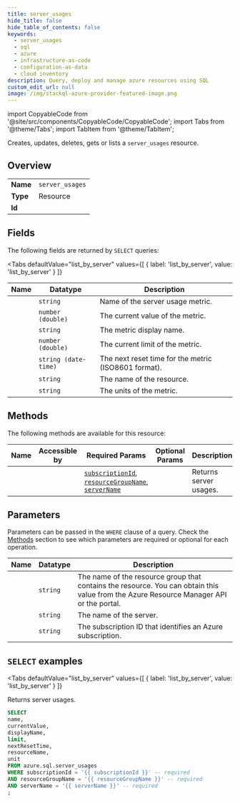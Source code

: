 ```yaml
--- 
title: server_usages
hide_title: false
hide_table_of_contents: false
keywords:
  - server_usages
  - sql
  - azure
  - infrastructure-as-code
  - configuration-as-data
  - cloud inventory
description: Query, deploy and manage azure resources using SQL
custom_edit_url: null
image: /img/stackql-azure-provider-featured-image.png
---
```


import CopyableCode from '@site/src/components/CopyableCode/CopyableCode';
import Tabs from '@theme/Tabs';
import TabItem from '@theme/TabItem';

Creates, updates, deletes, gets or lists a <code>server_usages</code> resource.

## Overview
<table><tbody>
<tr><td><b>Name</b></td><td><code>server_usages</code></td></tr>
<tr><td><b>Type</b></td><td>Resource</td></tr>
<tr><td><b>Id</b></td><td><CopyableCode code="azure.sql.server_usages" /></td></tr>
</tbody></table>

## Fields

The following fields are returned by `SELECT` queries:

<Tabs
    defaultValue="list_by_server"
    values={[
        { label: 'list_by_server', value: 'list_by_server' }
    ]}
>
<TabItem value="list_by_server">

<table>
<thead>
    <tr>
    <th>Name</th>
    <th>Datatype</th>
    <th>Description</th>
    </tr>
</thead>
<tbody>
<tr>
    <td><CopyableCode code="name" /></td>
    <td><code>string</code></td>
    <td>Name of the server usage metric.</td>
</tr>
<tr>
    <td><CopyableCode code="currentValue" /></td>
    <td><code>number (double)</code></td>
    <td>The current value of the metric.</td>
</tr>
<tr>
    <td><CopyableCode code="displayName" /></td>
    <td><code>string</code></td>
    <td>The metric display name.</td>
</tr>
<tr>
    <td><CopyableCode code="limit" /></td>
    <td><code>number (double)</code></td>
    <td>The current limit of the metric.</td>
</tr>
<tr>
    <td><CopyableCode code="nextResetTime" /></td>
    <td><code>string (date-time)</code></td>
    <td>The next reset time for the metric (ISO8601 format).</td>
</tr>
<tr>
    <td><CopyableCode code="resourceName" /></td>
    <td><code>string</code></td>
    <td>The name of the resource.</td>
</tr>
<tr>
    <td><CopyableCode code="unit" /></td>
    <td><code>string</code></td>
    <td>The units of the metric.</td>
</tr>
</tbody>
</table>
</TabItem>
</Tabs>

## Methods

The following methods are available for this resource:

<table>
<thead>
    <tr>
    <th>Name</th>
    <th>Accessible by</th>
    <th>Required Params</th>
    <th>Optional Params</th>
    <th>Description</th>
    </tr>
</thead>
<tbody>
<tr>
    <td><a href="#list_by_server"><CopyableCode code="list_by_server" /></a></td>
    <td><CopyableCode code="select" /></td>
    <td><a href="#parameter-subscriptionId"><code>subscriptionId</code></a>, <a href="#parameter-resourceGroupName"><code>resourceGroupName</code></a>, <a href="#parameter-serverName"><code>serverName</code></a></td>
    <td></td>
    <td>Returns server usages.</td>
</tr>
</tbody>
</table>

## Parameters

Parameters can be passed in the `WHERE` clause of a query. Check the [Methods](#methods) section to see which parameters are required or optional for each operation.

<table>
<thead>
    <tr>
    <th>Name</th>
    <th>Datatype</th>
    <th>Description</th>
    </tr>
</thead>
<tbody>
<tr id="parameter-resourceGroupName">
    <td><CopyableCode code="resourceGroupName" /></td>
    <td><code>string</code></td>
    <td>The name of the resource group that contains the resource. You can obtain this value from the Azure Resource Manager API or the portal.</td>
</tr>
<tr id="parameter-serverName">
    <td><CopyableCode code="serverName" /></td>
    <td><code>string</code></td>
    <td>The name of the server.</td>
</tr>
<tr id="parameter-subscriptionId">
    <td><CopyableCode code="subscriptionId" /></td>
    <td><code>string</code></td>
    <td>The subscription ID that identifies an Azure subscription.</td>
</tr>
</tbody>
</table>

## `SELECT` examples

<Tabs
    defaultValue="list_by_server"
    values={[
        { label: 'list_by_server', value: 'list_by_server' }
    ]}
>
<TabItem value="list_by_server">

Returns server usages.

```sql
SELECT
name,
currentValue,
displayName,
limit,
nextResetTime,
resourceName,
unit
FROM azure.sql.server_usages
WHERE subscriptionId = '{{ subscriptionId }}' -- required
AND resourceGroupName = '{{ resourceGroupName }}' -- required
AND serverName = '{{ serverName }}' -- required
;
```
</TabItem>
</Tabs>
